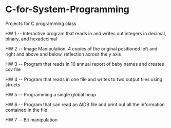 # C-for-System-Programming
Projects for C programming class 


HW 1 --  Interactive program that reads in and writes out integers in decimal, binary, and hexadecimal

HW 2 --  Image Manipulation, 4 copies of the original positioned left and right and above and below, reflection across the y axis

HW 3 --  Program that reads in 10 annual report of baby names and creates csv file

HW 4 --  Program that reads in one file and writes to two output files using structs

HW 5 --  Programming a single global heap

HW 6 --  Program that can read an AIDB file and print out all the information contained in the file

HW 7 --  Bit manipulation 

